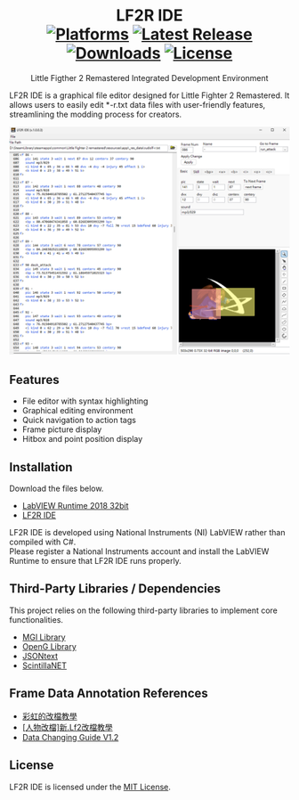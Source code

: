<div align="center">
 
LF2R IDE  
[![Platforms](https://img.shields.io/badge/platform-windows-blue)](https://github.com/Eremes1641/LF2R-IDE/releases) 
[![Latest Release](https://img.shields.io/github/v/release/Eremes1641/LF2R-IDE)](https://github.com/Eremes1641/LF2R-IDE/releases/latest) 
[![Downloads](https://img.shields.io/github/downloads/Eremes1641/LF2R-IDE/total)](https://github.com/Eremes1641/LF2R-IDE/releases) 
[![License](https://img.shields.io/github/license/Eremes1641/LF2R-IDE)](https://github.com/Eremes1641/LF2R-IDE/blob/main/LICENSE)
==============================================================
Little Figther 2 Remastered Integrated Development Environment
</div>

LF2R IDE is a graphical file editor designed for Little Fighter 2 Remastered. It allows users to easily edit *-r.txt data files with user-friendly features, streamlining the modding process for creators.

![Screenshot](Screenshot.png)

Features
--------------------------------------------------------------
- File editor with syntax highlighting
- Graphical editing environment
- Quick navigation to action tags
- Frame picture display
- Hitbox and point position display

Installation
--------------------------------------------------------------
Download the files below.
- [LabVIEW Runtime 2018 32bit](https://www.ni.com/zh-tw/support/downloads/software-products/download.labview-runtime.html?srsltid=AfmBOoo1Wfdol8T-3dQPaSJJE2lkCwq9QZ1iU7SQM5-eRnTu3_e9dYs8#359578)  
- [LF2R IDE](https://github.com/Eremes1641/LF2R-IDE/releases)  

LF2R IDE is developed using National Instruments (NI) LabVIEW rather than compiled with C#.  
Please register a National Instruments account and install the LabVIEW Runtime to ensure that LF2R IDE runs properly.

Third-Party Libraries / Dependencies
--------------------------------------------------------------
This project relies on the following third-party libraries to implement core functionalities.
- [MGI Library](https://www.mooregoodideas.com/products/library/index.html)  
- [OpenG Library](https://www.vipm.io/package/oglib_file/)  
- [JSONtext](https://www.vipm.io/package/jdp_science_jsontext/)  
- [ScintillaNET](https://github.com/jacobslusser/ScintillaNET)  

Frame Data Annotation References
--------------------------------------------------------------
- [彩虹的改檔教學](https://yxc1037586.neocities.org/htm/char)  
- [[人物改檔]新.Lf2改檔教學](https://yxc1037586.neocities.org/htm/char)  
- [Data Changing Guide V1.2](https://www.angelfire.com/wizard/bolt/changing_tuturial.htm)  

License
--------------------------------------------------------------
LF2R IDE is licensed under the [MIT License](https://github.com/Eremes1641/LF2R-IDE/blob/main/LICENSE).
